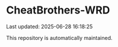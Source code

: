 # CheatBrothers-WRD

Last updated: 2025-06-28 16:18:25

This repository is automatically maintained.
